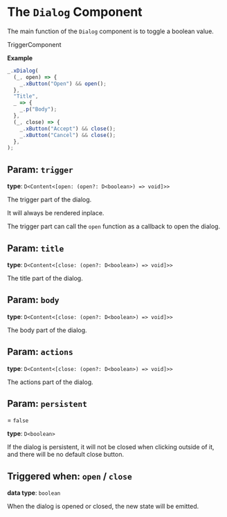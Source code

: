 <script setup>
import Kind from "./helpers/kind.vue";
import Optional from "./helpers/optional.vue";
</script>

# The `Dialog` Component

The main function of the `Dialog` component is to toggle a boolean value.

<Kind>TriggerComponent</Kind>

**Example**

```ts
_.xDialog(
  (_, open) => {
    _.xButton("Open") && open();
  },
  "Title",
  _ => {
    _.p("Body");
  },
  (_, close) => {
    _.xButton("Accept") && close();
    _.xButton("Cancel") && close();
  },
);
```

## Param: `trigger`

**type**: `D<Content<[open: (open?: D<boolean>) => void]>>`

The trigger part of the dialog.

It will always be rendered inplace.

The trigger part can call the `open` function as a callback to open the dialog.

## Param: `title`

**type**: `D<Content<[close: (open?: D<boolean>) => void]>>`

The title part of the dialog.

## Param: `body`

**type**: `D<Content<[close: (open?: D<boolean>) => void]>>`

The body part of the dialog.

## Param: `actions`

<Optional/>

**type**: `D<Content<[close: (open?: D<boolean>) => void]>>`

The actions part of the dialog.

## Param: `persistent`

<Optional/> = `false`

**type**: `D<boolean>`

If the dialog is persistent, it will not be closed when clicking outside of it, and there will be no default close button.

## Triggered when: `open` / `close`

**data type**: `boolean`

When the dialog is opened or closed, the new state will be emitted.
